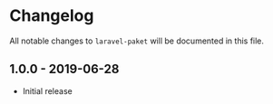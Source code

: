 # Changelog

All notable changes to `laravel-paket` will be documented in this file.

## 1.0.0 - 2019-06-28

- Initial release
